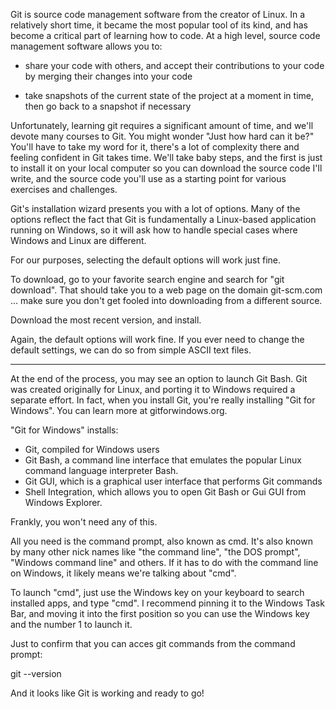 Git is source code management software from the creator of Linux.  In a relatively short time, it became the most popular tool of its kind, and has become a critical part of learning how to code.  At a high level, source code management software allows you to:

- share your code with others, and accept their contributions to your code by merging their changes into your code

- take snapshots of the current state of the project at a moment in time, then go back to a snapshot if necessary

Unfortunately, learning git requires a significant amount of time, and we'll devote many courses to Git. You might wonder "Just how hard can it be?" You'll have to take my word for it, there's a lot of complexity there and feeling confident in Git takes time.  We'll take baby steps, and the first is just to install it on your local computer so you can download the source code I'll write, and the source code you'll use as a starting point for various exercises and challenges.

Git's installation wizard presents you with a lot of options. Many of the options reflect the fact that Git is fundamentally a Linux-based application running on Windows, so it will ask how to handle special cases where Windows and Linux are different.

For our purposes, selecting the default options will work just fine.

To download, go to your favorite search engine and search for "git download". That should take you to a web page on the domain git-scm.com ... make sure you don't get fooled into downloading from a different source.

Download the most recent version, and install.

Again, the default options will work fine. If you ever need to change the default settings, we can do so from simple ASCII text files.

----------------------------------

At the end of the process, you may see an option to launch Git Bash.  Git was created originally for Linux, and porting it to Windows required a separate effort.  In fact, when you install Git, you're really installing "Git for Windows".  You can learn more at gitforwindows.org.

"Git for Windows" installs:

- Git, compiled for Windows users
- Git Bash, a command line interface that emulates the popular Linux command language interpreter Bash.
- Git GUI, which is a graphical user interface that performs Git commands
- Shell Integration, which allows you to open Git Bash or Gui GUI from Windows Explorer.

Frankly, you won't need any of this.

All you need is the command prompt, also known as cmd.  It's also known by many other nick names like "the command line", "the DOS prompt", "Windows command line" and others.  If it has to do with the command line on Windows, it likely means we're talking about "cmd".

To launch "cmd", just use the Windows key on your keyboard to search installed apps, and type "cmd".  I recommend pinning it to the Windows Task Bar, and moving it into the first position so you can use the Windows key and the number 1 to launch it.

Just to confirm that you can acces git commands from the command prompt:

git --version

And it looks like Git is working and ready to go!

